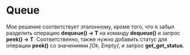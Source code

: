 # Queue
Мое решение соответствует эталонному, кроме того, что я забыл разделить операцию **dequeue() -> T** на команду **dequeue()** и запрос **peek() -> T**. Соответственно, также нужно добавить статус для операции **peek()** со значениями _[Ok, Empty]_, и запрос **get_get_status**.